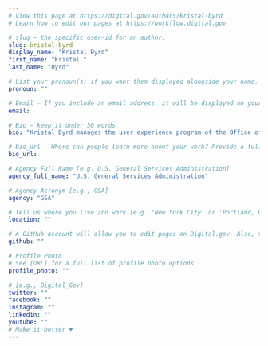 ```yaml
---
# View this page at https://digital.gov/authors/kristal-byrd
# Learn how to edit our pages at https://workflow.digital.gov

# slug — the specific user-id for an author.
slug: kristal-byrd
display_name: "Kristal Byrd"
first_name: "Kristal "
last_name: "Byrd"

# List your pronoun(s) if you want them displayed alongside your name. If blank, we'll use just your name. Learn more http://mypronouns.org
pronoun: ""

# Email — If you include an email address, it will be displayed on your profile page
email:

# Bio — keep it under 50 words
bio: "Kristal Byrd manages the user experience program of the Office of Strategic Communication (OSC) in the U.S. General Services Administration (GSA). She advocates for data-informed design and develops strategy to improve the user experience of GSA digital assets."

# bio_url — Where can people learn more about your work? Provide a full URL [e.g. 'https://www.example.gov/']
bio_url:

# Agency Full Name [e.g. U.S. General Services Administration]
agency_full_name: "U.S. General Services Administration"

# Agency Acronym [e.g., GSA]
agency: "GSA"

# Tell us where you live and work [e.g. 'New York City' or 'Portland, OR']
location: ""

# A GitHub account will allow you to edit pages on Digital.gov. Also, the image used in your GitHub account can be used to populate your digital.gov profile photo. Learn more about getting a Github account at [URL]
github: ""

# Profile Photo
# See [URL] for a full list of profile photo options
profile_photo: ""

# [e.g., Digital_Gov]
twitter: ""
facebook: ""
instagram: ""
linkedin: ""
youtube: ""
# Make it better ♥
---
```

